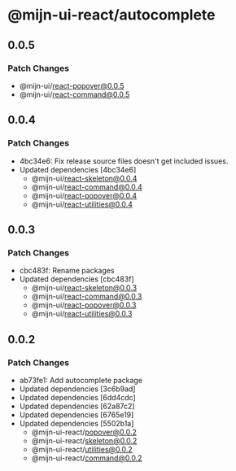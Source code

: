 # @mijn-ui-react/autocomplete

## 0.0.5

### Patch Changes

- @mijn-ui/react-popover@0.0.5
- @mijn-ui/react-command@0.0.5

## 0.0.4

### Patch Changes

- 4bc34e6: Fix release source files doesn't get included issues.
- Updated dependencies [4bc34e6]
  - @mijn-ui/react-skeleton@0.0.4
  - @mijn-ui/react-command@0.0.4
  - @mijn-ui/react-popover@0.0.4
  - @mijn-ui/react-utilities@0.0.4

## 0.0.3

### Patch Changes

- cbc483f: Rename packages
- Updated dependencies [cbc483f]
  - @mijn-ui/react-skeleton@0.0.3
  - @mijn-ui/react-command@0.0.3
  - @mijn-ui/react-popover@0.0.3
  - @mijn-ui/react-utilities@0.0.3

## 0.0.2

### Patch Changes

- ab73fe1: Add autocomplete package
- Updated dependencies [3c6b9ad]
- Updated dependencies [6dd4cdc]
- Updated dependencies [62a87c2]
- Updated dependencies [6765e19]
- Updated dependencies [5502b1a]
  - @mijn-ui-react/popover@0.0.2
  - @mijn-ui-react/skeleton@0.0.2
  - @mijn-ui-react/utilities@0.0.2
  - @mijn-ui-react/command@0.0.2
